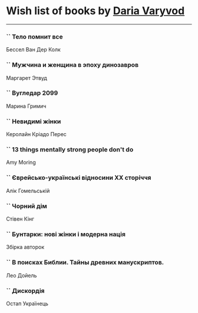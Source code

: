 # Wish list of books by [Daria Varyvod](https://www.facebook.com/profile.php?id=829893410524253)
---

### `` Тело помнит все
Бессел Ван Дер Колк

### `` Мужчина и женщина в эпоху динозавров
Маргарет Этвуд

### `` Вугледар 2099
Марина Гримич

### `` Невидимі жінки
Керолайн Кріадо Перес

### `` 13 things mentally strong people don't do
Amy Moring

### `` Єврейсько-українські відносини ХХ сторіччя
Алік Гомельській

### `` Чорний дім
Стівен Кінг

### `` Бунтарки: нові жінки і модерна нація
Збірка авторок

### `` В поисках Библии. Тайны древних манускриптов.
Лео Дойель

### `` Дискордія
Остап Українець

